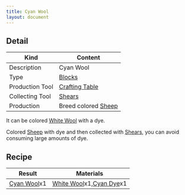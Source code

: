 ```yaml
---
title: Cyan Wool
layout: document
---
```

## Detail

|Kind|Content|
|---|---|
|Description|Cyan Wool|
|Type|[Blocks](Blocks)|
|Production Tool|[Crafting Table](Crafting_Table)|
|Collecting Tool|[Shears](Shears)|
|Production|Breed colored [Sheep](Sheep)|

It can be colored [White Wool](White_Wool) with a dye.

Colored [Sheep](Sheep) with dye and then collected with [Shears](Shears), you can avoid consuming large amounts of dye.

## Recipe

|Result|Materials|
|---|---|
|[Cyan Wool](Cyan_Wool)x1|[White Wool](White_Wool)x1,[Cyan Dye](Cyan_Dye)x1|
